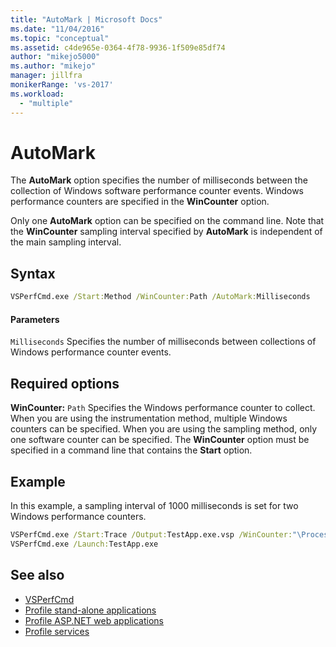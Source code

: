 ```yaml
---
title: "AutoMark | Microsoft Docs"
ms.date: "11/04/2016"
ms.topic: "conceptual"
ms.assetid: c4de965e-0364-4f78-9936-1f509e85df74
author: "mikejo5000"
ms.author: "mikejo"
manager: jillfra
monikerRange: 'vs-2017'
ms.workload:
  - "multiple"
---
```

# AutoMark
The **AutoMark** option specifies the number of milliseconds between the collection of Windows software performance counter events. Windows performance counters are specified in the **WinCounter** option.

 Only one **AutoMark** option can be specified on the command line. Note that the **WinCounter** sampling interval specified by **AutoMark** is independent of the main sampling interval.

## Syntax

```cmd
VSPerfCmd.exe /Start:Method /WinCounter:Path /AutoMark:Milliseconds
```

#### Parameters
 `Milliseconds`
 Specifies the number of milliseconds between collections of Windows performance counter events.

## Required options
 **WinCounter:** `Path`
 Specifies the Windows performance counter to collect. When you are using the instrumentation method, multiple Windows counters can be specified. When you are using the sampling method, only one software counter can be specified. The **WinCounter** option must be specified in a command line that contains the **Start** option.

## Example
 In this example, a sampling interval of 1000 milliseconds is set for two Windows performance counters.

```cmd
VSPerfCmd.exe /Start:Trace /Output:TestApp.exe.vsp /WinCounter:"\Process(*)\% Processor Time" /WinCounter:"\ASP.NET\Pages/sec" /AutoMark:1000
VSPerfCmd.exe /Launch:TestApp.exe
```

## See also
- [VSPerfCmd](../profiling/vsperfcmd.md)
- [Profile stand-alone applications](../profiling/command-line-profiling-of-stand-alone-applications.md)
- [Profile ASP.NET web applications](../profiling/command-line-profiling-of-aspnet-web-applications.md)
- [Profile services](../profiling/command-line-profiling-of-services.md)

